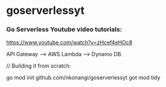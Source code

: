 # goserverlessyt

### Go Serverless Youtube video tutorials:
https://www.youtube.com/watch?v=zHcef4eHOc8

API Gateway --> AWS Lambda --> Dynamo DB.

// Building it from scratch:

go mod init github.com/nkonangi/goserverlessyt
got mod tidy


